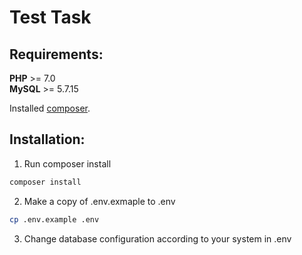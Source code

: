 Test Task
=========

Requirements:
-------------

**PHP** >= 7.0  
**MySQL** >= 5.7.15

Installed [composer](https://getcomposer.org/).

Installation:
-------------
1. Run composer install

```bash
composer install
```

2. Make a copy of .env.exmaple to .env
```bash
cp .env.example .env
```

3. Change database configuration according to your system in .env
